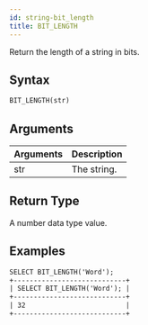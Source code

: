 ```yaml
---
id: string-bit_length
title: BIT_LENGTH
---
```


Return the length of a string in bits.

## Syntax

```sql
BIT_LENGTH(str)
```

## Arguments

| Arguments   | Description |
| ----------- | ----------- |
| str         | The string. |

## Return Type

A number data type value.

## Examples

```txt
SELECT BIT_LENGTH('Word');
+----------------------------+
| SELECT BIT_LENGTH('Word'); |
+----------------------------+
| 32                         |
+----------------------------+
```
